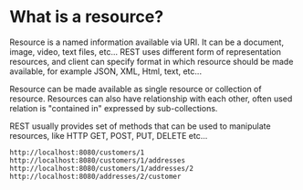 # What is a resource?
Resource is a named information available via URI. It can be a document, image, video, text files, etc... REST uses different 
form of representation resources, and client can specify format in which resource should be made available, for example
JSON, XML, Html, text, etc...

Resource can be made available as single resource or collection of resource. Resources can also have relationship with each
other, often used relation is "contained in" expressed by sub-collections.

REST usually provides set of methods that can be used to manipulate resources, like HTTP GET, POST, PUT, DELETE etc...

```http://localhost:8080/customers/1```
```http://localhost:8080/customers/1/addresses```
```http://localhost:8080/customers/1/addresses/2```
```http://localhost:8080/addresses/2/customer```

